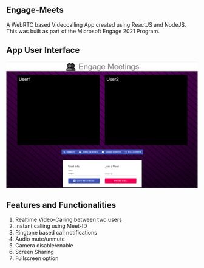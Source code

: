﻿## Engage-Meets
 
 A WebRTC based Videocalling App created using ReactJS and NodeJS. 
 This was built as part of the Microsoft Engage 2021 Program.
 
 ## App User Interface
 
 ![screenshot](Screenshots/screenshot1.png)
 
 ## Features and Functionalities
 
 1. Realtime Video-Calling between two users
 2. Instant calling using Meet-ID
 3. Ringtone based call notifications
 4. Audio mute/unmute
 5. Camera disable/enable
 6. Screen Sharing
 7. Fullscreen option
 
 

